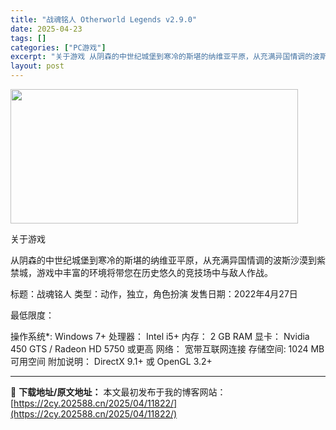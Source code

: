 ```yaml
---
title: "战魂铭人 Otherworld Legends v2.9.0"
date: 2025-04-23
tags: []
categories: ["PC游戏"]
excerpt: "关于游戏 从阴森的中世纪城堡到寒冷的斯堪的纳维亚平原，从充满异国情调的波斯沙漠到紫禁城，游戏中丰富的环境将带您在历史悠久的竞技场中与敌人作战。 标题：战魂铭人 类型：动作，独立，角色扮演 发售日期：2022年4月27日 最低限度： 操作系统*: Windows 7+ 处理器： Intel i5+ 内&hellip;"
layout: post
---
```


<img class="aligncenter size-full wp-image-11813" src="https://2cy.202588.cn/wp-content/uploads/2025/04/2025042309250969.webp" alt="" width="460" height="215" />

关于游戏

从阴森的中世纪城堡到寒冷的斯堪的纳维亚平原，从充满异国情调的波斯沙漠到紫禁城，游戏中丰富的环境将带您在历史悠久的竞技场中与敌人作战。

标题：战魂铭人
类型：动作，独立，角色扮演
发售日期：2022年4月27日

最低限度：

操作系统*: Windows 7+
处理器： Intel i5+
内存： 2 GB RAM
显卡： Nvidia 450 GTS / Radeon HD 5750 或更高
网络： 宽带互联网连接
存储空间: 1024 MB 可用空间
附加说明： DirectX 9.1+ 或 OpenGL 3.2+

---
📖 **下载地址/原文地址：** 本文最初发布于我的博客网站：[https://2cy.202588.cn/2025/04/11822/](https://2cy.202588.cn/2025/04/11822/)
